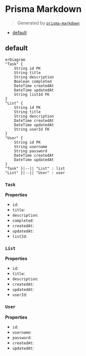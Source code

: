 # Prisma Markdown

> Generated by [`prisma-markdown`](https://github.com/samchon/prisma-markdown)

- [default](#default)

## default

```mermaid
erDiagram
"Task" {
    String id PK
    String title
    String description
    Boolean completed
    DateTime createdAt
    DateTime updatedAt
    String listId FK
}
"List" {
    String id PK
    String title
    String description
    DateTime createdAt
    DateTime updatedAt
    String userId FK
}
"User" {
    String id PK
    String username
    String password
    DateTime createdAt
    DateTime updatedAt
}
"Task" }|--|| "List" : list
"List" }|--|| "User" : user
```

### `Task`

**Properties**

- `id`:
- `title`:
- `description`:
- `completed`:
- `createdAt`:
- `updatedAt`:
- `listId`:

### `List`

**Properties**

- `id`:
- `title`:
- `description`:
- `createdAt`:
- `updatedAt`:
- `userId`:

### `User`

**Properties**

- `id`:
- `username`:
- `password`:
- `createdAt`:
- `updatedAt`:
